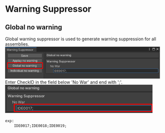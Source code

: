 ﻿# Warning Suppressor
## Global no warning
Global warning suppressor is used to generate warning suppression for all assemblies.<br/>
![](https://github.com/BelicusBr/com.cobilas.unity.warningsuppressor/blob/d2b57be92a2dd9332202a302c6032e22d1e3caae/Documentation~/Image/UseGlobalNoWar.png)<br/>
Enter CheckID in the field below 'No War' and end with ';'.<br/>
![](https://github.com/BelicusBr/com.cobilas.unity.warningsuppressor/blob/d2b57be92a2dd9332202a302c6032e22d1e3caae/Documentation~/Image/UseGlobalNoWar2.png)<br/>
```
exp:
	IDE0017;IDE0018;IDE0019;
```
